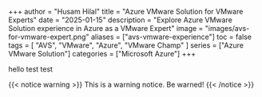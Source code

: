 +++
author = "Husam Hilal"
title = "Azure VMware Solution for VMware Experts"
date = "2025-01-15"
description = "Explore Azure VMware Solution experience in Azure as a VMware Expert"
image = "images/avs-for-vmware-expert.png"
aliases = ["avs-vmware-experience"]
toc = false
tags = [
    "AVS",
    "VMware",
    "Azure",
    "VMware Champ"
]
series = ["Azure VMware Solution"]
categories = ["Microsoft Azure"]
+++

hello
test 
test

{{< notice warning >}}
This is a warning notice. Be warned!
{{< /notice >}}